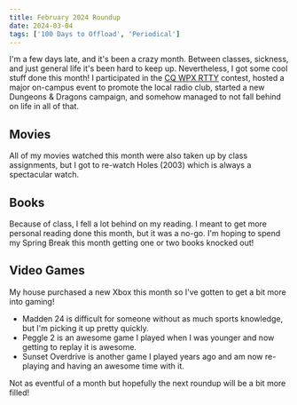 ```yaml
---
title: February 2024 Roundup
date: 2024-03-04
tags: ['100 Days to Offload', 'Periodical']
---
```


I'm a few days late, and it's been a crazy month. Between classes, sickness, and just general life it's been hard to keep up. Nevertheless, I got some cool stuff done this month! I participated in the [CQ WPX RTTY](/plots/amateur-radio/2024/wpx-rtty/) contest, hosted a major on-campus event to promote the local radio club, started a new Dungeons & Dragons campaign, and somehow managed to not fall behind on life in all of that.

## Movies 

All of my movies watched this month were also taken up by class assignments, but I got to re-watch Holes (2003) which is always a spectacular watch.

## Books

Because of class, I fell a lot behind on my reading. I meant to get more personal reading done this month, but it was a no-go. I'm hoping to spend my Spring Break this month getting one or two books knocked out!

## Video Games

My house purchased a new Xbox this month so I've gotten to get a bit more into gaming!

- Madden 24 is difficult for someone without as much sports knowledge, but I'm picking it up pretty quickly.
- Peggle 2 is an awesome game I played when I was younger and now getting to replay it is awesome.
- Sunset Overdrive is another game I played years ago and am now re-playing and having an awesome time with it.

Not as eventful of a month but hopefully the next roundup will be a bit more filled!